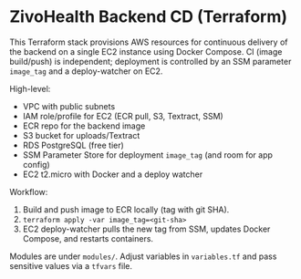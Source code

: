 # ZivoHealth Backend CD (Terraform)

This Terraform stack provisions AWS resources for continuous delivery of the backend on a single EC2 instance using Docker Compose. CI (image build/push) is independent; deployment is controlled by an SSM parameter `image_tag` and a deploy-watcher on EC2.

High-level:
- VPC with public subnets
- IAM role/profile for EC2 (ECR pull, S3, Textract, SSM)
- ECR repo for the backend image
- S3 bucket for uploads/Textract
- RDS PostgreSQL (free tier)
- SSM Parameter Store for deployment `image_tag` (and room for app config)
- EC2 t2.micro with Docker and a deploy watcher

Workflow:
1) Build and push image to ECR locally (tag with git SHA).
2) `terraform apply -var image_tag=<git-sha>`
3) EC2 deploy-watcher pulls the new tag from SSM, updates Docker Compose, and restarts containers.

Modules are under `modules/`. Adjust variables in `variables.tf` and pass sensitive values via a `tfvars` file.
